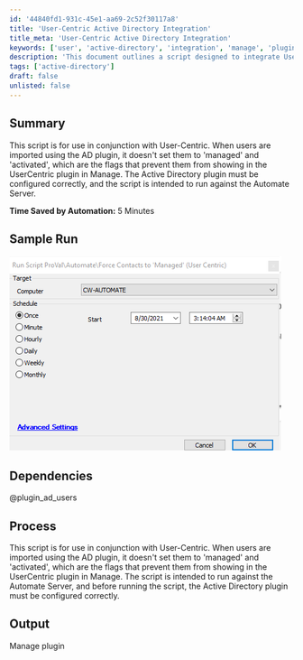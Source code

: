 ```yaml
---
id: '44840fd1-931c-45e1-aa69-2c52f30117a8'
title: 'User-Centric Active Directory Integration'
title_meta: 'User-Centric Active Directory Integration'
keywords: ['user', 'active-directory', 'integration', 'manage', 'plugin']
description: 'This document outlines a script designed to integrate User-Centric with Active Directory, ensuring that users imported via the AD plugin are properly flagged as managed and activated to prevent them from appearing in the UserCentric plugin in Manage. The script is intended for use on the Automate Server and requires correct configuration of the Active Directory plugin.'
tags: ['active-directory']
draft: false
unlisted: false
---
```


## Summary

This script is for use in conjunction with User-Centric. When users are imported using the AD plugin, it doesn't set them to 'managed' and 'activated', which are the flags that prevent them from showing in the UserCentric plugin in Manage. The Active Directory plugin must be configured correctly, and the script is intended to run against the Automate Server.

**Time Saved by Automation:** 5 Minutes

## Sample Run

![Sample Run](../../../static/img/Force-Contacts-to-'Managed'-(User-Centric)/image_1.png)

## Dependencies

@plugin_ad_users

## Process

This script is for use in conjunction with User-Centric. When users are imported using the AD plugin, it doesn't set them to 'managed' and 'activated', which are the flags that prevent them from showing in the UserCentric plugin in Manage. The script is intended to run against the Automate Server, and before running the script, the Active Directory plugin must be configured correctly.

## Output

Manage plugin

